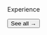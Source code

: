<div class="home-spacer" />
<div class="home-title"> Experience </div>

<div class="experience-container">
<Experience
    title="Software Engineer"
    company="Renuo AG"
    companyUrl="https://www.renuo.ch"
    companyLogo="logo/renuo.jpeg"
    from="2022-09"
    to="now"
    detailedPage='experience/renuo'
    :icons="['aws', 'gcp', 'java', 'mysql', 'k8s', 'python', 'docker', 'nginx', 'elasticsearch', 'spring', 'redis', 'rails']"
    />

<Experience
    title="Partner & CTO"
    company="MangaYo!"
    companyUrl="https://mangayo.it"
    companyLogo="logo/mangayo.jpeg"
    detailedPage='project/mangayo'
    from="2020-10"
    to="now"
    :icons="['aws', 'gcp', 'php', 'mariadb', 'react', 'prestashop', 'python', 'docker', 'supabase', 'centos']"
    />

<Experience
    title="Frontend Developer"
    company="Arcan"
    companyUrl="https://www.arcan.tech/"
    companyLogo="logo/arcan.jpeg"
    detailedPage='project/arcan'
    from="2020-10"
    to="2022-07"
    :icons="['react', 'cytoscape', 'mui', 'd3', 'plotly', 'graphql']"
    />

<Experience
    title="Full Stack Developer"
    company="Dakimba"
    detailedPage='project/dakimba'
    from="2019-10"
    to="2020-12"
    :icons="['react', 'mui', 'ubuntu', 'proxmox', 'rpi', 'c']"
    />

<Button destinationUrl="project/"> See all → </Button>

</div>